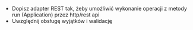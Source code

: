 - Dopisz adapter REST tak, żeby umożliwić wykonanie operacji z metody run (Application) przez http/rest api
- Uwzględnij obsługę wyjątków i walidację

